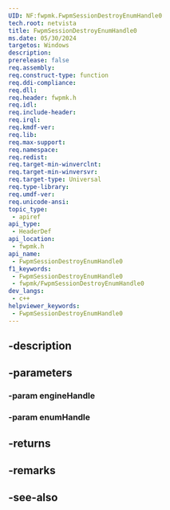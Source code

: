 ```yaml
---
UID: NF:fwpmk.FwpmSessionDestroyEnumHandle0
tech.root: netvista
title: FwpmSessionDestroyEnumHandle0
ms.date: 05/30/2024
targetos: Windows
description: 
prerelease: false
req.assembly: 
req.construct-type: function
req.ddi-compliance: 
req.dll: 
req.header: fwpmk.h
req.idl: 
req.include-header: 
req.irql: 
req.kmdf-ver: 
req.lib: 
req.max-support: 
req.namespace: 
req.redist: 
req.target-min-winverclnt: 
req.target-min-winversvr: 
req.target-type: Universal
req.type-library: 
req.umdf-ver: 
req.unicode-ansi: 
topic_type:
 - apiref
api_type:
 - HeaderDef
api_location:
 - fwpmk.h
api_name:
 - FwpmSessionDestroyEnumHandle0
f1_keywords:
 - FwpmSessionDestroyEnumHandle0
 - fwpmk/FwpmSessionDestroyEnumHandle0
dev_langs:
 - c++
helpviewer_keywords:
 - FwpmSessionDestroyEnumHandle0
---
```


## -description

## -parameters

### -param engineHandle

### -param enumHandle

## -returns

## -remarks

## -see-also

